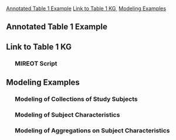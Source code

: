 [Annotated Table 1 Example](#annotatedtable) [Link to Table 1 KG ](#linktotable) [Modeling Examples](#modelingexample) 

<article class="mb-5" id="annotatedtable">
<content>
<h2>Annotated Table 1 Example</h2>
<ul>
  
 </ul>
 </content>
 
 
 <article class="mb-5" id="linktotable">
<content>
<h2> Link to Table 1 KG </h2>
<ul>
   <h3> MIREOT Script </h3>
 </ul>
 </content>


 <article class="mb-5" id="modelingexample">
<content>
<h2> Modeling Examples</h2>
<ul>
   <h3> Modeling of Collections of Study Subjects </h3>
   <h3> Modeling of Subject Characteristics </h3>
   <h3> Modeling of Aggregations on Subject Characteristics
 </h3>
 </ul>
 </content>

